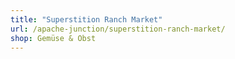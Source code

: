 ```yaml
---
title: "Superstition Ranch Market"
url: /apache-junction/superstition-ranch-market/
shop: Gemüse & Obst
---
```

